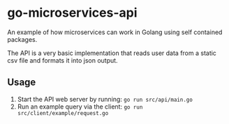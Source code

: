 # go-microservices-api

An example of how microservices can work in Golang using self contained packages.

The API is a very basic implementation that reads user data from a static csv file and formats it into json output.

## Usage
1. Start the API web server by running: `go run src/api/main.go`
2. Run an example query via the client: `go run src/client/example/request.go`
